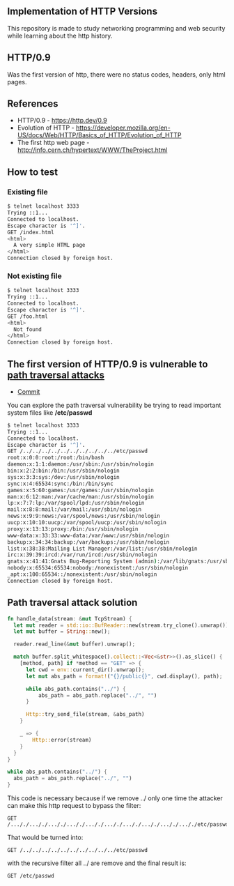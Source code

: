 ## Implementation of HTTP Versions

This repository is made to study networking programming and web security while learning about the http history.

## HTTP/0.9

Was the first version of http, there were no status codes, headers, only html pages.

## References

- HTTP/0.9 - https://http.dev/0.9
- Evolution of HTTP - https://developer.mozilla.org/en-US/docs/Web/HTTP/Basics_of_HTTP/Evolution_of_HTTP
- The first http web page - http://info.cern.ch/hypertext/WWW/TheProject.html

## How to test

### Existing file

```bash
$ telnet localhost 3333
Trying ::1...
Connected to localhost.
Escape character is '^]'.
GET /index.html
<html>
  A very simple HTML page
</html>
Connection closed by foreign host.
```

### Not existing file

```bash
$ telnet localhost 3333
Trying ::1...
Connected to localhost.
Escape character is '^]'.
GET /foo.html
<html>
  Not found
</html>
Connection closed by foreign host.
```

## The first version of HTTP/0.9 is vulnerable to [path traversal attacks](https://owasp.org/www-community/attacks/Path_Traversal)

- [Commit](https://github.com/thiago-figueredo/http-history/commit/106e0ef31704ee02647ed729b314b747e022d076)

You can explore the path traversal vulnerability be trying to read important system files like **/etc/passwd**

```bash
$ telnet localhost 3333
Trying ::1...
Connected to localhost.
Escape character is '^]'.
GET /../../../../../../../../../../etc/passwd
root:x:0:0:root:/root:/bin/bash
daemon:x:1:1:daemon:/usr/sbin:/usr/sbin/nologin
bin:x:2:2:bin:/bin:/usr/sbin/nologin
sys:x:3:3:sys:/dev:/usr/sbin/nologin
sync:x:4:65534:sync:/bin:/bin/sync
games:x:5:60:games:/usr/games:/usr/sbin/nologin
man:x:6:12:man:/var/cache/man:/usr/sbin/nologin
lp:x:7:7:lp:/var/spool/lpd:/usr/sbin/nologin
mail:x:8:8:mail:/var/mail:/usr/sbin/nologin
news:x:9:9:news:/var/spool/news:/usr/sbin/nologin
uucp:x:10:10:uucp:/var/spool/uucp:/usr/sbin/nologin
proxy:x:13:13:proxy:/bin:/usr/sbin/nologin
www-data:x:33:33:www-data:/var/www:/usr/sbin/nologin
backup:x:34:34:backup:/var/backups:/usr/sbin/nologin
list:x:38:38:Mailing List Manager:/var/list:/usr/sbin/nologin
irc:x:39:39:ircd:/var/run/ircd:/usr/sbin/nologin
gnats:x:41:41:Gnats Bug-Reporting System (admin):/var/lib/gnats:/usr/sbin/nologin
nobody:x:65534:65534:nobody:/nonexistent:/usr/sbin/nologin
_apt:x:100:65534::/nonexistent:/usr/sbin/nologin
Connection closed by foreign host.
```

## Path traversal attack solution

```rust
fn handle_data(stream: &mut TcpStream) {
  let mut reader = std::io::BufReader::new(stream.try_clone().unwrap());
  let mut buffer = String::new();

  reader.read_line(&mut buffer).unwrap();

  match buffer.split_whitespace().collect::<Vec<&str>>().as_slice() {
    [method, path] if *method == "GET" => {
      let cwd = env::current_dir().unwrap();
      let mut abs_path = format!("{}/public{}", cwd.display(), path);

      while abs_path.contains("../") {
          abs_path = abs_path.replace("../", "")
      }

      Http::try_send_file(stream, &abs_path)
    }

    _ => {
        Http::error(stream)
    }
  }
}

```

```rust
while abs_path.contains("../") {
  abs_path = abs_path.replace("../", "")
}
```

This code is necessary because if we remove ../ only one time the attacker can make this http request to bypass the filter:

```
GET /..././..././..././..././..././..././..././..././..././..././etc/passwd
```

That would be turned into:

```
GET /../../../../../../../../../../etc/passwd
```

with the recursive filter all ../ are remove and the final result is:

```
GET /etc/passwd
```
